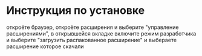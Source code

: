 # Инструкция по установке
откроёте браузер, откроёте расширения и выберите "управление расширениями", в открывшейся вкладке включите режим разработчика и выберите "загрузить распакованное расширение" и выбераете расширение которое скачали
